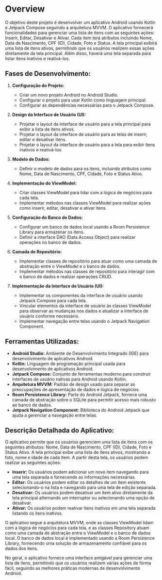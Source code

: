 # Overview

O objetivo deste projeto é desenvolver um aplicativo Android usando Kotlin e Jetpack Compose seguindo a arquitetura MVVM. O aplicativo fornecerá funcionalidades para gerenciar uma lista de itens com as seguintes ações: Inserir, Editar, Desativar e Ativar. Cada item terá atributos incluindo Nome, Data de Nascimento, CPF (ID), Cidade, Foto e Status. A tela principal exibirá uma lista de itens ativos, permitindo que os usuários realizem essas ações diretamente da tela principal. Além disso, haverá uma tela separada para listar itens inativos e reativá-los.

## Fases de Desenvolvimento:

1. **Configuração do Projeto:**
   - Criar um novo projeto Android no Android Studio.
   - Configurar o projeto para usar Kotlin como linguagem principal.
   - Configurar as dependências necessárias para o Jetpack Compose.

2. **Design da Interface de Usuário (UI):**
   - Projetar o layout da interface de usuário para a tela principal para exibir a lista de itens ativos.
   - Projetar o layout da interface de usuário para as telas de inserir, editar e desativar itens.
   - Projetar o layout da interface de usuário para a tela para exibir itens inativos e reativá-los.

3. **Modelo de Dados:**
   - Definir o modelo de dados para os itens, incluindo atributos como Nome, Data de Nascimento, CPF, Cidade, Foto e Status Ativo.

4. **Implementação do ViewModel:**
   - Criar classes ViewModel para lidar com a lógica de negócios para cada tela.
   - Implementar métodos nas classes ViewModel para realizar ações como inserir, editar, desativar e ativar itens.

5. **Configuração do Banco de Dados:**
   - Configurar um banco de dados local usando a Room Persistence Library para armazenar os itens.
   - Definir a interface DAO (Data Access Object) para realizar operações no banco de dados.

6. **Camada de Repositório:**
   - Implementar classes de repositório para atuar como uma camada de abstração entre o ViewModel e o banco de dados.
   - Implementar métodos nas classes de repositório para interagir com o banco de dados e realizar operações CRUD.

7. **Implementação da Interface de Usuário (UI):**
   - Implementar os componentes da interface de usuário usando Jetpack Compose para cada tela.
   - Vincular elementos da interface de usuário às classes ViewModel para observar as mudanças nos dados e atualizar a interface de usuário conforme necessário.
   - Implementar navegação entre telas usando o Jetpack Navigation Component.

## Ferramentas Utilizadas:

- **Android Studio:** Ambiente de Desenvolvimento Integrado (IDE) para desenvolvimento de aplicativos Android.
- **Kotlin:** Linguagem de programação principal usada para desenvolvimento de aplicativos Android.
- **Jetpack Compose:** Conjunto de ferramentas moderno para construir interfaces de usuário nativas para Android usando Kotlin.
- **Arquitetura MVVM:** Padrão de design usado para separar as preocupações de apresentação de dados e lógica de negócios.
- **Room Persistence Library:** Parte do Android Jetpack, fornece uma camada de abstração sobre o SQLite para permitir acesso mais robusto ao banco de dados.
- **Jetpack Navigation Component:** Biblioteca do Android Jetpack que ajuda a gerenciar a navegação entre telas.

## Descrição Detalhada do Aplicativo:

O aplicativo permite que os usuários gerenciem uma lista de itens com os seguintes atributos: Nome, Data de Nascimento, CPF (ID), Cidade, Foto e Status Ativo. A tela principal exibe uma lista de itens ativos, mostrando a foto, nome e idade de cada item. A partir desta tela, os usuários podem realizar as seguintes ações:

- **Inserir:** Os usuários podem adicionar um novo item navegando para uma tela separada e fornecendo as informações necessárias.
- **Editar:** Os usuários podem editar os detalhes de um item existente selecionando-o na lista e navegando para uma tela de edição separada.
- **Desativar:** Os usuários podem desativar um item ativo diretamente da tela principal alternando um interruptor ou selecionando uma opção de desativar.
- **Ativar:** Os usuários podem reativar itens inativos em uma tela separada listando os itens inativos.

O aplicativo segue a arquitetura MVVM, onde as classes ViewModel lidam com a lógica de negócios para cada tela, e as classes Repository atuam como uma camada de abstração entre o ViewModel e o banco de dados local. O banco de dados local é implementado usando a Room Persistence Library, fornecendo uma solução de armazenamento confiável para os dados dos itens.

No geral, o aplicativo fornece uma interface amigável para gerenciar uma lista de itens, permitindo que os usuários realizem várias ações de forma fácil, seguindo as melhores práticas modernas de desenvolvimento Android.
